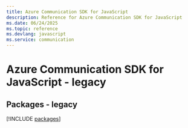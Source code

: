 ```yaml
---
title: Azure Communication SDK for JavaScript
description: Reference for Azure Communication SDK for JavaScript
ms.date: 06/24/2025
ms.topic: reference
ms.devlang: javascript
ms.service: communication
---
```

# Azure Communication SDK for JavaScript - legacy
## Packages - legacy
[!INCLUDE [packages](communication-index.md)]
